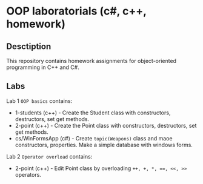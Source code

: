 # OOP laboratorials (c#, c++, homework)

## Desctiption
This repository contains homework assignments for object-oriented programming in C++ and C#.

## Labs
Lab 1 `OOP basics` contains:
- 1-students (c++) - Create the Student class with constructors, destructors, set get methods.
- 2-point (c++) - Create the Point class with constructors, destructors, set get methods.
- cs/WinFormsApp (c#) - Create `topic(Weapons)` class and maoe constructors, properties. Make a simple database with windows forms.

Lab 2 `Operator overload` contains:
- 2-point (c++) - Edit Point class by overloading `++, +, *, ==, <<, >>` operators.
